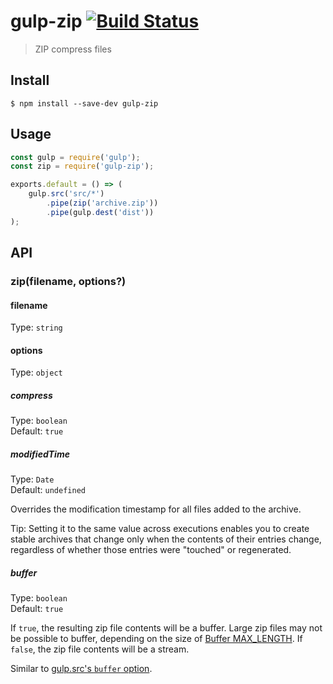 # gulp-zip [![Build Status](https://travis-ci.org/sindresorhus/gulp-zip.svg?branch=master)](https://travis-ci.org/sindresorhus/gulp-zip)

> ZIP compress files


## Install

```
$ npm install --save-dev gulp-zip
```


## Usage

```js
const gulp = require('gulp');
const zip = require('gulp-zip');

exports.default = () => (
	gulp.src('src/*')
		.pipe(zip('archive.zip'))
		.pipe(gulp.dest('dist'))
);
```


## API

### zip(filename, options?)

#### filename

Type: `string`

#### options

Type: `object`

##### compress

Type: `boolean`<br>
Default: `true`

##### modifiedTime

Type: `Date`<br>
Default: `undefined`

Overrides the modification timestamp for all files added to the archive.

Tip: Setting it to the same value across executions enables you to create stable archives that change only when the contents of their entries change, regardless of whether those entries were "touched" or regenerated.

##### buffer

Type: `boolean`<br>
Default: `true`

If `true`, the resulting zip file contents will be a buffer. Large zip files may not be possible to buffer, depending on the size of [Buffer MAX_LENGTH](https://nodejs.org/api/buffer.html#buffer_buffer_constants_max_length).
If `false`, the zip file contents will be a stream.

Similar to [gulp.src's `buffer` option](https://gulpjs.com/docs/en/api/src/#options).
